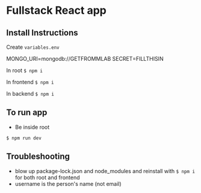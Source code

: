 # Fullstack React app

## Install Instructions

Create `variables.env`

MONGO_URI=mongodb://GETFROMMLAB
SECRET=FILLTHISIN

In root
`$ npm i`

In frontend
`$ npm i`

In backend
`$ npm i`

## To run app

- Be inside root

`$ npm run dev`

## Troubleshooting

- blow up package-lock.json and node_modules and reinstall with `$ npm i` for both root and frontend
- username is the person's name (not email)
